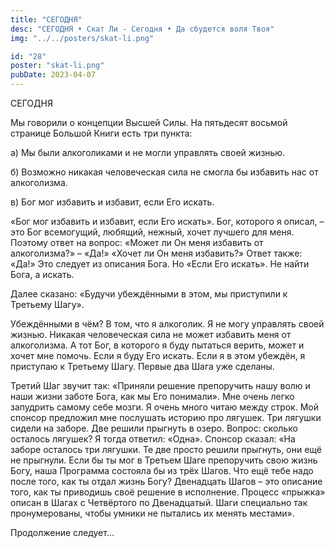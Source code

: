```yaml
---
title: "СЕГОДНЯ"
desc: "СЕГОДНЯ • Скат Ли - Сегодня • Да сбудется воля Твоя"
img: "../../posters/skat-li.png"

id: "28"
poster: "skat-li.png"
pubDate: 2023-04-07
---
```




СЕГОДНЯ

Мы говорили о концепции Высшей Силы. На пятьдесят восьмой странице Большой Книги есть три пункта:

а) Мы были алкоголиками и не могли управлять своей жизнью.

б) Возможно никакая человеческая сила не смогла бы избавить нас от алкоголизма.

в) Бог мог избавить и избавит, если Его искать.

«Бог мог избавить и избавит, если Его искать». Бог, которого я описал, – это Бог всемогущий, любящий, нежный, хочет лучшего для меня. Поэтому ответ на вопрос: «Может ли Он меня избавить от алкоголизма?» – «Да!» «Хочет ли Он меня избавить?» Ответ также: «Да!» Это следует из описания Бога. Но «Если Его искать». Не найти Бога, а искать.

Далее сказано: «Будучи убеждёнными в этом, мы приступили к Третьему Шагу».

Убеждёнными в чём? В том, что я алкоголик. Я не могу управлять своей жизнью. Никакая человеческая сила не может избавить меня от алкоголизма. А тот Бог, в которого я буду пытаться верить, может и хочет мне помочь. Если я буду Его искать. Если я в этом убеждён, я приступаю к Третьему Шагу. Первые два Шага уже сделаны.

Третий Шаг звучит так: «Приняли решение препоручить нашу волю и наши жизни заботе Бога, как мы Его понимали». Мне очень легко запудрить самому себе мозги. Я очень много читаю между строк. Мой спонсор предложил мне послушать историю про лягушек. Три лягушки сидели на заборе. Две решили прыгнуть в озеро. Вопрос: сколько осталось лягушек? Я тогда ответил: «Одна». Спонсор сказал: «На заборе осталось три лягушки. Те две просто решили прыгнуть, они ещё не прыгнули. Если бы ты мог в Третьем Шаге препоручить свою жизнь Богу, наша Программа состояла бы из трёх Шагов. Что ещё тебе надо после того, как ты отдал жизнь Богу? Двенадцать Шагов – это описание того, как ты приводишь своё решение в исполнение. Процесс «прыжка» описан в Шагах с Четвёртого по Двенадцатый. Шаги специально так пронумерованы, чтобы умники не пытались их менять местами».

Продолжение следует…




